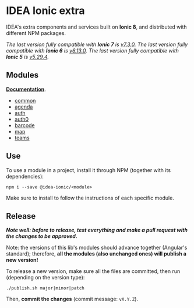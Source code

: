 # IDEA Ionic extra

IDEA's extra components and services built on **Ionic 8**, and distributed with different NPM packages.

_The last version fully compatible with **Ionic 7** is [v7.3.0](https://github.com/iter-idea/IDEA-Ionic8-extra/releases/tag/v7.3.0)._
_The last version fully compatible with **Ionic 6** is [v6.13.0](https://github.com/iter-idea/IDEA-Ionic8-extra/releases/tag/v6.13.0)._
_The last version fully compatible with **Ionic 5** is [v5.29.4](https://github.com/iter-idea/IDEA-Ionic8-extra/releases/tag/v5.29.4)._

## Modules

**[Documentation](modules.md)**.

- [common](modules/common)
- [agenda](modules/agenda)
- [auth](modules/auth)
- [auth0](modules/auth0)
- [barcode](modules/barcode)
- [map](modules/map)
- [teams](modules/teams)

## Use

To use a module in a project, install it through NPM (together with its dependencies):

```
npm i --save @idea-ionic/<module>
```

Make sure to install to follow the instructions of each specific module.

## Release

_**Note well: before to release, test everything and make a pull request with the changes to be approved.**_

Note: the versions of this lib's modules should advance together (Angular's standard); therefore, **all the modules (also unchanged ones) will publish a new version!**

To release a new version, make sure all the files are committed, then run (depending on the version type):

```
./publish.sh major|minor|patch
```

Then, **commit the changes** (commit message: `vX.Y.Z`).
